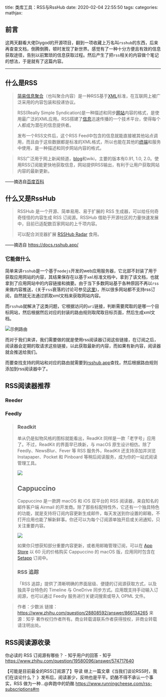title: 类库工具：RSS与RssHub
date: 2020-02-04 22:55:50
tags:
categories:
mathjax:

## 前言

这两天翻看大佬Diygod的开源项目，翻到一项收藏上万名叫`rsshub`的东西，后来再查查文档，倒腾倒腾，顿时发现了新世界。感觉有了一种十分方便且有效的信息获取途径，告别以前繁琐的信息获取过程。然后产生了把`rss`相关的内容做个笔记的想法，于是就有了这篇内容。

---

## 什么是RSS

> [简易信息聚合](https://baike.baidu.com/item/简易信息聚合)（也叫聚合内容）是一种RSS基于[XML](https://baike.baidu.com/item/XML)标准，在互联网上被广泛采用的内容包装和投递协议。
>
> RSS(Really Simple Syndication)是一种描述和同步[网站](https://baike.baidu.com/item/网站)内容的格式，是使用最广泛的XML应用。RSS搭建了[信息](https://baike.baidu.com/item/信息/111163)迅速传播的一个技术平台，使得每个人都成为潜在的信息提供者。
>
> 发布一个RSS文件后，这个RSS Feed中包含的信息就能直接被其他站点调用，而且由于这些数据都是标准的XML格式，所以也能在其他的[终端](https://baike.baidu.com/item/终端/1903878)和服务中使用，是一种描述和同步网站内容的格式。

> RSS广泛用于网上新闻频道，[blog](https://baike.baidu.com/item/blog/8086465)和wiki，主要的版本有0.91, 1.0, 2.0。使用RSS订阅能更快地获取信息，网站提供RSS输出，有利于让用户获取网站内容的最新更新。

——摘选自[百度百科][1]



## 什么又是RssHub

> RSSHub 是一个开源、简单易用、易于扩展的 RSS 生成器，可以给任何奇奇怪怪的内容生成 RSS 订阅源。RSSHub 借助于开源社区的力量快速发展中，目前已适配数百家网站的上千项内容。
>
> 可以配合浏览器扩展 [RSSHub Radar](https://github.com/DIYgod/RSSHub-Radar) 食用。

——摘选自 https://docs.rsshub.app/

### 它能做什么

简单来讲`rsshub`是一个基于`nodejs`开发的web应用服务器，它北部不封装了用于获取应用网站的内容，其结果保存在以基于`xml`标准文档中，拿到了该文档，也就拿到了应用网站中的内容链接和摘要。由于当下多数网站基于各种原因不再以`rss`来做内容推送，(关于`rss`衰落的讨论可参见[这里][2])，所以很多网站都不支持rss订阅，自然就无法通过抓取xml文档来获取网站内容。

而`rsshub`就解决了这类问题，它根据访问的`uri`链接，判断需要爬取的是哪一个目标网站，然后根据然后对应的封装的路由规则取爬取目标页面，然后生成xml文档。

![示例路由](https://raw.githubusercontent.com/a347807131/ms/master/images/20200205010309.png)

而对于我们来讲，我们需要做的就是使用rss阅读器订阅这些链接，在订阅之后，阅读器会定期的取请求这些链接，以此获取最新的内容，而如果有新内容，阅读器就会推送给我们。

而要查找支持的网站和对应的路由就需要到[rsshub,app](https://docs.rsshub.app/)查找，然后根据路由规则添加到rss阅读器中了。

## RSS阅读器推荐

### Reeder

### Feedly

> ### Readkit
>
> 单从仍是拟物风格的图标就能看出，ReadKit 同样是一款「老字号」应用了。不过，ReadKit 的界面早已焕新，与 macOS 原生设计相仿。除了 Feedly、NewsBlur、Fever 等 RSS 服务外，ReadKit 还支持添加并浏览 Instapaper、Pocket 和 Pinboard 等稍后阅读服务，成为你的一站式阅读管理工具。
>
> ![](https://pic4.zhimg.com/80/v2-7c9c97060afae01c693c63bd3b300b39_hd.jpg)
>
> ## **Cappuccino**
>
> Cappuccino 是一款跨 macOS 和 iOS 双平台的 RSS 阅读器，来自知名的邮件客户端 Airmail 的开发商。除了那些标配特性外，它还有一个独具特色的功能，就是支持将订阅内容更新生成邮件，每天发送到你设置的邮箱，不打开应用也能了解新鲜事。你还可以为每个订阅源单独开启或关闭通知，只关注重要内容。
>
> ![](https://pic3.zhimg.com/80/v2-1648ebee80712db106c0a9988b1a6501_hd.jpg)
>
> 如果你只想获知部分重要内容更新，或者用邮箱管理订阅，可以在 [App Store](https://link.zhihu.com/?target=https%3A//itunes.apple.com/cn/app/cappuccino/id1286725949%3Fmt%3D12) 以 60 元的价格购买 Cappuccino 的 macOS 版，应用同时包含在 [Setapp](https://link.zhihu.com/?target=https%3A//setapp.sjv.io/c/1249877/344537/5114) 订阅中。
>
> ### **RSS 追踪**
>
> 「RSS 追踪」提供了清晰明确的界面层级、便捷的订阅源获取方式，以及独具平台特色的 Timeline 与 OneDrive 同步方式。应用既支持手动输入订阅源，也可以通过 Feedly 服务进行关键词搜索或导入 OPML 文件。

> 作者：少数派
> 链接：https://www.zhihu.com/question/28808592/answer/866134265
> 来源：知乎
> 著作权归作者所有。商业转载请联系作者获得授权，非商业转载请注明出处。

## RSS阅读源收录

你必读的 RSS 订阅源有哪些？ - 知乎用户的回答 - 知乎 https://www.zhihu.com/question/19580096/answer/574717640

【可能是目前最全的RSS订阅源了】导读 继上一篇文章《当我们谈论RSS时，我们在谈论什么？ 》发布后，阅读甚少，反响也是平平。奶酪不得不承认一个事实，RSS 做为一种…@奔跑中的奶酪 https://www.runningcheese.com/rss-subscriptions#m

[1]: https://baike.baidu.com/item/rss/24470?fr=aladdin	"百度百科"
[2]: https://www.zhihu.com/question/54729057?sort=created
